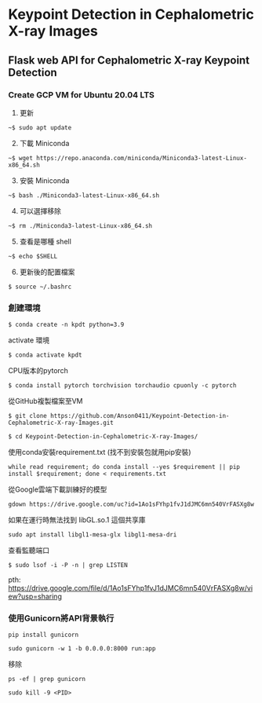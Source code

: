 # Keypoint Detection in Cephalometric X-ray Images

## Flask web API for Cephalometric X-ray Keypoint Detection

### Create GCP VM for Ubuntu 20.04 LTS
1. 更新 

 `~$ sudo apt update`
 

2. 下載 Miniconda

 `~$ wget https://repo.anaconda.com/miniconda/Miniconda3-latest-Linux-x86_64.sh`
 

3. 安裝 Miniconda

`~$ bash ./Miniconda3-latest-Linux-x86_64.sh`

4. 可以選擇移除

`~$ rm ./Miniconda3-latest-Linux-x86_64.sh`

5. 查看是哪種 shell

`~$ echo $SHELL`

6. 更新後的配置檔案

`$ source ~/.bashrc`

### 創建環境
`$ conda create -n kpdt python=3.9`

activate 環境

`$ conda activate kpdt`

CPU版本的pytorch

`$ conda install pytorch torchvision torchaudio cpuonly -c pytorch`

從GitHub複製檔案至VM

`$ git clone https://github.com/Anson0411/Keypoint-Detection-in-Cephalometric-X-ray-Images.git`

`$ cd Keypoint-Detection-in-Cephalometric-X-ray-Images/`

使用conda安裝requirement.txt (找不到安裝包就用pip安裝)

`while read requirement; do conda install --yes $requirement || pip install $requirement; done < requirements.txt`

從Google雲端下載訓練好的模型

`gdown https://drive.google.com/uc?id=1Ao1sFYhp1fvJ1dJMC6mn540VrFASXg8w`

如果在運行時無法找到 libGL.so.1 這個共享庫

`sudo apt install libgl1-mesa-glx libgl1-mesa-dri`


查看監聽端口

`$ sudo lsof -i -P -n | grep LISTEN`

pth: https://drive.google.com/file/d/1Ao1sFYhp1fvJ1dJMC6mn540VrFASXg8w/view?usp=sharing

###  使用Gunicorn將API背景執行

`pip install gunicorn`

`sudo gunicorn -w 1 -b 0.0.0.0:8000 run:app`

移除

`ps -ef | grep gunicorn`

`sudo kill -9 <PID>`

